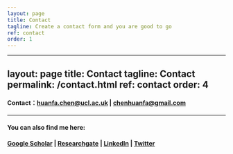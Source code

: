 ```yaml
---
layout: page
title: Contact
tagline: Create a contact form and you are good to go
ref: contact
order: 1
---
```


---
layout: page
title: Contact
tagline: Contact
permalink: /contact.html
ref: contact
order: 4
---

#### Contact：[huanfa.chen@ucl.ac.uk](mailto:huanfa.chen@ucl.ac.uk) | [chenhuanfa@gmail.com](mailto:chenhuanfa@gmail.com)

---

#### You can also find me here:
#### [Google Scholar](https://scholar.google.co.uk/citations?user=KS4w2hkAAAAJ&hl=en) | [Researchgate](https://www.researchgate.net/profile/Huanfa_Chen2) | [LinkedIn](https://www.linkedin.com/in/huanfa-chen/) | [Twitter](https://twitter.com/huanfac) 